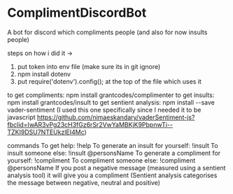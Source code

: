# ComplimentDiscordBot
A bot for discord which compliments people
(and also for now insults people)

steps on how i did it ->
1. put token into env file (make sure its in git ignore)
2. npm install dotenv
3. put require('dotenv').config(); at the top of the file which uses it 

to get compliments: npm install grantcodes/complimenter
to get insults: npm install grantcodes/insult
to get sentient analysis: npm install --save vader-sentiment
(I used this one specifically since I needed it to be javascript https://github.com/nimaeskandary/vaderSentiment-js?fbclid=IwAR3vPg23cH3fGz6rSr2VwYaMBKjK9PbpnwTi--TZKI9DSU7NTEUkzlEI4Mc)



commands
To get help: !help
To generate an insult for yourself: !insult
To insult someone else: !insult @personsName
To generate a compliment for yourself: !compliment
To compliment someone else: !compliment @personsName
If you post a negative message (measured using a sentient analysis tool) it will give you a compliment
(Sentient analysis categorises the message between negative, neutral and positive)
